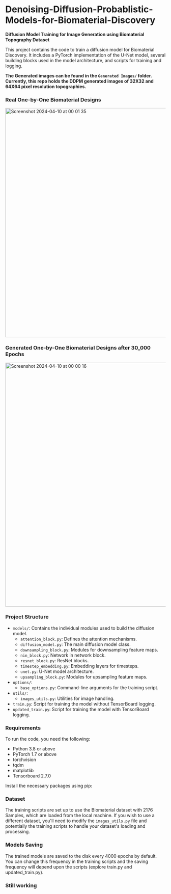 # Denoising-Diffusion-Probablistic-Models-for-Biomaterial-Discovery

**Diffusion Model Training for Image Generation using Biomaterial Topography Dataset**

This project contains the code to train a diffusion model for Biomaterial Discovery. It includes a PyTorch implementation of the U-Net model, several building blocks used in the model architecture, and scripts for training and logging.

**The Generated images can be found in the `Generated Images/` folder. Currently, this repo holds the DDPM generated images of 32X32 and 64X64 pixel resolution topographies.**

### Real One-by-One Biomaterial Designs 
<img width="720" alt="Screenshot 2024-04-10 at 00 01 35" src="https://github.com/Karthi-DStech/Denoising-Diffusion-Probablistic-Models-for-Biomaterial-Discovery/assets/126179797/59a4b73d-5917-4180-8980-cafec56d43c1">


### Generated One-by-One Biomaterial Designs after 30_000 Epochs
<img width="766" alt="Screenshot 2024-04-10 at 00 00 16" src="https://github.com/Karthi-DStech/Denoising-Diffusion-Probablistic-Models-for-Biomaterial-Discovery/assets/126179797/83c0f320-e92f-4552-84da-826c4ad8ff0d">





### Project Structure

- `models/`: Contains the individual modules used to build the diffusion model.
    - `attention_block.py`: Defines the attention mechanisms.
    - `diffusion_model.py`: The main diffusion model class.
    - `downsampling_block.py`: Modules for downsampling feature maps.
    - `nin_block.py`: Network in network block.
    - `resnet_block.py`: ResNet blocks.
    - `timestep_embedding.py`: Embedding layers for timesteps.
    - `unet.py`: U-Net model architecture.
    - `upsampling_block.py`: Modules for upsampling feature maps.
- `options/`:
    - `base_options.py`: Command-line arguments for the training script.
- `utils/`:
    - `images_utils.py`: Utilities for image handling.
- `train.py`: Script for training the model without TensorBoard logging.
- `updated_train.py`: Script for training the model with TensorBoard logging.

### Requirements

To run the code, you need the following:

- Python 3.8 or above
- PyTorch 1.7 or above
- torchvision
- tqdm
- matplotlib
- Tensorboard 2.7.0

Install the necessary packages using pip:


### Dataset

The training scripts are set up to use the Biomaterial dataset with 2176 Samples, which are loaded from the local machine. If you wish to use a different dataset, you'll need to modify the `images_utils.py` file and potentially the training scripts to handle your dataset's loading and processing.

### Models Saving

The trained models are saved to the disk every 4000 epochs by default. You can change this frequency in the training scripts and the saving frequency will depend upon the scripts (explore train.py and updated_train.py).

### Still working 


